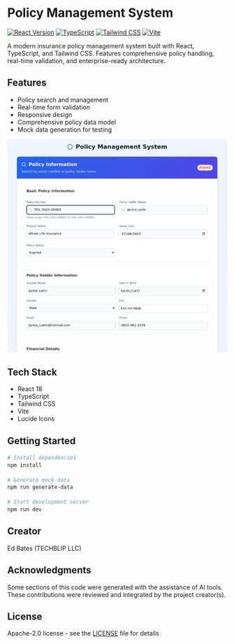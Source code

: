 # Policy Management System

[![React Version](https://img.shields.io/badge/react-18.3.1-61DAFB.svg?logo=react)](https://reactjs.org)  [![TypeScript](https://img.shields.io/badge/typescript-5.5.3-3178C6.svg?logo=typescript)](https://www.typescriptlang.org)  [![Tailwind CSS](https://img.shields.io/badge/tailwindcss-3.4.1-38B2AC.svg?logo=tailwind-css)](https://tailwindcss.com)  [![Vite](https://img.shields.io/badge/vite-5.4.2-646CFF.svg?logo=vite)](https://vitejs.dev)

A modern insurance policy management system built with React, TypeScript, and Tailwind CSS. Features comprehensive policy handling, real-time validation, and enterprise-ready architecture.

## Features

- Policy search and management
- Real-time form validation
- Responsive design
- Comprehensive policy data model
- Mock data generation for testing

![Policy](public/images/policy.png)

## Tech Stack

- React 18
- TypeScript
- Tailwind CSS
- Vite
- Lucide Icons

## Getting Started

```bash
# Install dependencies
npm install

# Generate mock data
npm run generate-data

# Start development server
npm run dev
```

## Creator

Ed Bates (TECHBLIP LLC)

## Acknowledgments

Some sections of this code were generated with the assistance of AI tools.  These contributions were reviewed and integrated by the project creator(s).

## License

Apache-2.0 license - see the [LICENSE](LICENSE) file for details
